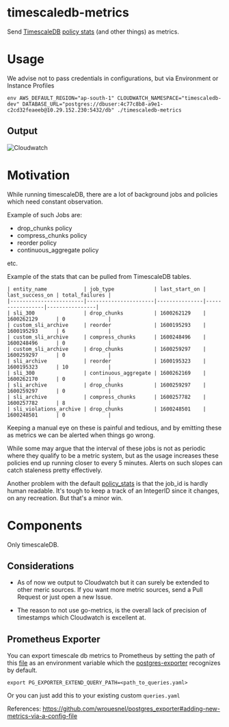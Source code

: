 # timescaledb-metrics
Send [TimescaleDB](https://github.com/timescale/timescaledb) [policy stats](https://docs.timescale.com/latest/api#timescaledb_information-policy_stats) (and other things) as metrics.

# Usage

We advise not to pass credentials in configurations, but via Environment or Instance Profiles

`env AWS_DEFAULT_REGION="ap-south-1" CLOUDWATCH_NAMESPACE="timescaledb-dev" DATABASE_URL="postgres://dbuser:4c77c8b8-a9e1-c2cd32feaeeb@10.29.152.230:5432/db" ./timescaledb-metrics`

## Output
![Cloudwatch](cloudwatch.png)

# Motivation

While running timescaleDB, there are a lot of background jobs and policies which need constant observation.

Example of such Jobs are:

 - drop_chunks policy
 - compress_chunks policy
 - reorder policy
 - continuous_aggregate policy

 etc.

Example of the stats that can be pulled from TimescaleDB tables.

```
| entity_name            | job_type             | last_start_on | last_success_on | total_failures |
|------------------------|----------------------|---------------|-----------------|----------------|
| sli_300                | drop_chunks          | 1600262129    | 1600262129      | 0              |
| custom_sli_archive     | reorder              | 1600195293    | 1600195293      | 6              |
| custom_sli_archive     | compress_chunks      | 1600248496    | 1600248496      | 0              |
| custom_sli_archive     | drop_chunks          | 1600259297    | 1600259297      | 0              |
| sli_archive            | reorder              | 1600195323    | 1600195323      | 10             |
| sli_300                | continuous_aggregate | 1600262169    | 1600262170      | 0              |
| sli_archive            | drop_chunks          | 1600259297    | 1600259297      | 0              |
| sli_archive            | compress_chunks      | 1600257782    | 1600257782      | 8              |
| sli_violations_archive | drop_chunks          | 1600248501    | 1600248501      | 0              |
```

Keeping a manual eye on these is painful and tedious, and by emitting these as metrics we can be alerted when things go wrong.

While some may argue that the interval of these jobs is not as periodic where they qualify to be a metric system, but as the usage increases these policies end up running closer to every 5 minutes. Alerts on such slopes can catch staleness pretty effectively.

Another problem with the default [policy_stats](https://docs.timescale.com/latest/api#timescaledb_information-policy_stats) is that the job_id is hardly human readable. It's tough to keep a track of an IntegerID since it changes, on any recreation. But that's a minor win.

# Components

Only timescaleDB.

## Considerations

  - As of now we output to Cloudwatch but it can surely be extended to other meric sources.
  If you want more metric sources, send a Pull Request or just open a new Issue.

  - The reason to not use go-metrics, is the overall lack of precision of timestamps which Cloudwatch is excellent at.

## Prometheus Exporter

You can export timescale db metrics to Prometheus by setting the path of this [file](./postgres_exporter/queries.yaml) as an environment variable which the [postgres-exporter](https://github.com/wrouesnel/postgres_exporter) recognizes by default.

`export PG_EXPORTER_EXTEND_QUERY_PATH=<path_to_queries.yaml>`

Or you can just add this to your existing custom `queries.yaml`

References: https://github.com/wrouesnel/postgres_exporter#adding-new-metrics-via-a-config-file

